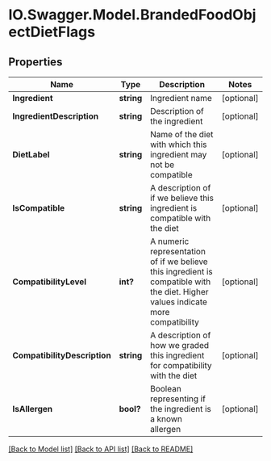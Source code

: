 # IO.Swagger.Model.BrandedFoodObjectDietFlags
## Properties

Name | Type | Description | Notes
------------ | ------------- | ------------- | -------------
**Ingredient** | **string** | Ingredient name | [optional] 
**IngredientDescription** | **string** | Description of the ingredient | [optional] 
**DietLabel** | **string** | Name of the diet with which this ingredient may not be compatible | [optional] 
**IsCompatible** | **string** | A description of if we believe this ingredient is compatible with the diet | [optional] 
**CompatibilityLevel** | **int?** | A numeric representation of if we believe this ingredient is compatible with the diet. Higher values indicate more compatibility | [optional] 
**CompatibilityDescription** | **string** | A description of how we graded this ingredient for compatibility with the diet | [optional] 
**IsAllergen** | **bool?** | Boolean representing if the ingredient is a known allergen | [optional] 

[[Back to Model list]](../README.md#documentation-for-models) [[Back to API list]](../README.md#documentation-for-api-endpoints) [[Back to README]](../README.md)

